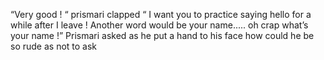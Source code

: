 “Very good ! “ prismari clapped “ I want you to practice saying hello for a while after I leave ! Another word would be your name..... oh crap what’s your name !” Prismari asked as he put a hand to his face how could he be so rude as not to ask